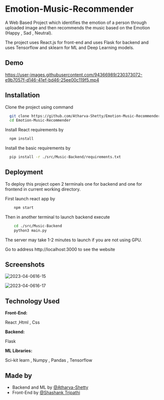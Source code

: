 #                          Emotion-Music-Recommender

A Web Based Project which identifies the emotion of a person through uploaded image and then recommends the music based on the Emotion (Happy , Sad , Neutral).

The project uses React.js for front-end and uses Flask for backend and uses Tensorflow and sklearn for ML and Deep Learning models.




## Demo






https://user-images.githubusercontent.com/94366989/230373072-e9b7057f-d146-41ef-bd46-25ee00c119f5.mp4









## Installation
Clone the project using command

```bash
  git clone https://github.com/Atharva-Shetty/Emotion-Music-Recommender.git
  cd Emotion-Music-Recommender

```
Install React requirements by 
```bash
  npm install

```

    
Install the basic requirements by 

```bash
  pip install -r ./src/Music-Backend/requirements.txt
```


## Deployment

To deploy this project open 2 terminals one for backend and one for frontend in current working directory.

First launch react app by 

```bash
    npm start
```
Then in another terminal to launch backend execute

```bash
    cd ./src/Music-Backend
    python3 main.py
```
The server may take 1-2 minutes to launch if you are not using GPU.



Go to address http://localhost:3000 to see the website

## Screenshots
![2023-04-0616-15](https://user-images.githubusercontent.com/94366989/230368800-1af02a22-2c00-4c81-9f1e-0a935e87a99e.png)

![2023-04-0616-17](https://user-images.githubusercontent.com/94366989/230368885-00b2bf7c-c5cd-44a7-82c5-6ff4d78eab9c.png)





## Technology Used

**Front-End:**

React ,Html , Css 

**Backend:** 

Flask


**ML Libraries:** 

 Sci-kit learn , Numpy , Pandas , Tensorflow
 
 





## Made by

- Backend and ML by [@Atharva-Shetty](https://www.github.com/Atharva-Shetty)
- Front-End by [@Shashank Tripathi](https://github.com/ShashankIIITN)
